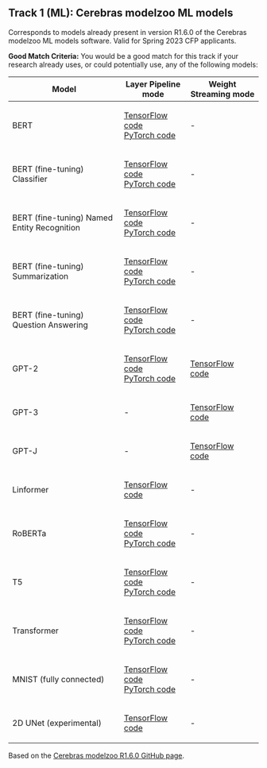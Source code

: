 ## Track 1 (ML): Cerebras modelzoo ML models 
Corresponds to models already present in version R1.6.0 of the Cerebras modelzoo ML models software. Valid for Spring 2023 CFP applicants.

**Good Match Criteria:** You would be a good match for this track if your research already uses, or could potentially use, any of the following models:
<table>
  <thead>
    <tr>
      <th>Model</th><th>Layer Pipeline mode</th><th>Weight Streaming mode</th>
    </tr>
  </thead
<tbody>
<tr>
  <td>BERT</td>
  <td>     

[TensorFlow code](https://github.com/cerebras/modelzoo/blob/R_1.6.0/modelzoo/transformers/tf/bert)  <br />
[PyTorch code](https://github.com/cerebras/modelzoo/blob/R_1.6.0/modelzoo/transformers/pytorch/bert)
</td>
  <td>-</td>
</tr>
<tr>
<td>BERT (fine-tuning) Classifier</td>
<td>
  
[TensorFlow code](https://github.com/cerebras/modelzoo/blob/R_1.6.0/modelzoo/transformers/tf/bert/fine_tuning/classifier)  <br />
[PyTorch code](https://github.com/cerebras/modelzoo/blob/R_1.6.0/modelzoo/transformers/pytorch/bert/fine_tuning/classifier)</td>
<td>-</td>  
</tr>

<tr>
  <td>BERT (fine-tuning) Named Entity Recognition</td><td>
    
[TensorFlow code](https://github.com/cerebras/modelzoo/blob/R_1.6.0/modelzoo/transformers/tf/bert/fine_tuning/token_classifier)  <br />
[PyTorch code](https://github.com/cerebras/modelzoo/blob/R_1.6.0/modelzoo/transformers/pytorch/bert/fine_tuning/token_classifier)</td>
<td>-</td>
</tr>

<tr>
  <td>BERT (fine-tuning) Summarization</td>
<td> 
  
  [TensorFlow code](https://github.com/cerebras/modelzoo/blob/R_1.6.0/modelzoo/transformers/tf/bert/fine_tuning/extractive_summarization)  <br />
  [PyTorch code](https://github.com/cerebras/modelzoo/blob/R_1.6.0/modelzoo/transformers/pytorch/bert/fine_tuning/extractive_summarization)</td>
<td>-</td>
</tr>

<tr>
<td>BERT (fine-tuning) Question Answering</td>
<td> 
  
[TensorFlow code](https://github.com/cerebras/modelzoo/blob/R_1.6.0/modelzoo/transformers/tf/bert/fine_tuning/qa) <br />
[PyTorch code](https://github.com/cerebras/modelzoo/blob/R_1.6.0/modelzoo/transformers/pytorch/bert/fine_tuning/qa)</td>
<td>-</td>
</tr>

<tr>
  <td>GPT-2</td>
<td>
  
[TensorFlow code](https://github.com/cerebras/modelzoo/blob/R_1.6.0/modelzoo/transformers/tf/gpt2) <br />
[PyTorch code](https://github.com/cerebras/modelzoo/blob/R_1.6.0/modelzoo/transformers/pytorch/gpt2)</td>

<td>
  
  [TensorFlow code](https://github.com/cerebras/modelzoo/blob/R_1.6.0/modelzoo/transformers/tf/gpt2)</td>
</tr>

<tr> 
  <td>GPT-3</td>
<td>-</td>
<td>
  
  [TensorFlow code](https://github.com/cerebras/modelzoo/blob/R_1.6.0/modelzoo/transformers/tf/gpt3)</td>
</tr>

<tr> 
  <td>GPT-J</td>
<td>-</td>
<td>
  
  [TensorFlow code](https://github.com/cerebras/modelzoo/blob/R_1.6.0/modelzoo/transformers/tf/gptj)</td>
</tr>

<tr>
<td>Linformer</td>
<td>
  
  [TensorFlow code](https://github.com/cerebras/modelzoo/blob/R_1.6.0/modelzoo/transformers/tf/linformer)</td>
<td>-</td>
</tr>

<tr>
<td>RoBERTa</td>
<td>
  
[TensorFlow code](https://github.com/cerebras/modelzoo/blob/R_1.6.0/modelzoo/transformers/tf/bert)<br />
[PyTorch code](https://github.com/cerebras/modelzoo/blob/R_1.6.0/modelzoo/transformers/pytorch/bert)</td>
<td>-</td>
</tr>

<tr>
<td>T5</td>
<td>

[TensorFlow code](https://github.com/cerebras/modelzoo/blob/R_1.6.0/modelzoo/transformers/tf/t5)<br />
[PyTorch code](https://github.com/cerebras/modelzoo/blob/R_1.6.0/modelzoo/transformers/pytorch/t5)</td>
<td>-</td>
</tr>

<tr><td>Transformer</td>
<td>
  
[TensorFlow code](https://github.com/cerebras/modelzoo/blob/R_1.6.0/modelzoo/transformers/tf/transformer)<br />
[PyTorch code](https://github.com/cerebras/modelzoo/blob/R_1.6.0/modelzoo/transformers/pytorch/transformer)</td>
<td>-</td>
</tr>

<tr>
  <td>MNIST (fully connected)</td>
<td>
  
[TensorFlow code](https://github.com/cerebras/modelzoo/blob/R_1.6.0/modelzoo/fc_mnist/tf)<br />
[PyTorch code](https://github.com/cerebras/modelzoo/blob/R_1.6.0/modelzoo/fc_mnist/pytorch)</td>
<td>-</td>
</tr>

<tr>
  <td>2D UNet (experimental)</td>
<td>
  
[TensorFlow code](https://github.com/cerebras/modelzoo/blob/R_1.6.0/modelzoo/unet/tf)</td>
<td>-</td>
</tbody>
</table>

Based on the [Cerebras modelzoo R1.6.0 GitHub page](https://github.com/cerebras/modelzoo/tree/R_1.6.0#models-in-this-repository).


